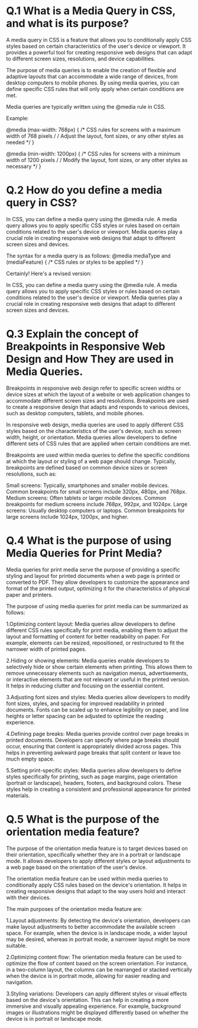 # Q.1 What is a Media Query in CSS, and what is its purpose?

A media query in CSS is a feature that allows you to conditionally apply CSS styles based on certain characteristics of the user's device or viewport. It provides a powerful tool for creating responsive web designs that can adapt to different screen sizes, resolutions, and device capabilities.

The purpose of media queries is to enable the creation of flexible and adaptive layouts that can accommodate a wide range of devices, from desktop computers to mobile phones. By using media queries, you can define specific CSS rules that will only apply when certain conditions are met.

Media queries are typically written using the @media rule in CSS.

Example:

@media (max-width: 768px) { /* CSS rules for screens with a maximum width of 768 pixels / / Adjust the layout, font sizes, or any other styles as needed */ }

@media (min-width: 1200px) { /* CSS rules for screens with a minimum width of 1200 pixels / / Modify the layout, font sizes, or any other styles as necessary */ }


# Q.2 How do you define a media query in CSS?

In CSS, you can define a media query using the @media rule. A media query allows you to apply specific CSS styles or rules based on certain conditions related to the user's device or viewport. Media queries play a crucial role in creating responsive web designs that adapt to different screen sizes and devices.

The syntax for a media query is as follows: @media mediaType and (mediaFeature) { /* CSS rules or styles to be applied */ }

Certainly! Here's a revised version:

In CSS, you can define a media query using the @media rule. A media query allows you to apply specific CSS styles or rules based on certain conditions related to the user's device or viewport. Media queries play a crucial role in creating responsive web designs that adapt to different screen sizes and devices.


# Q.3 Explain the concept of Breakpoints in Responsive Web Design and How They are used in Media Queries.

Breakpoints in responsive web design refer to specific screen widths or device sizes at which the layout of a website or web application changes to accommodate different screen sizes and resolutions. Breakpoints are used to create a responsive design that adapts and responds to various devices, such as desktop computers, tablets, and mobile phones.

In responsive web design, media queries are used to apply different CSS styles based on the characteristics of the user's device, such as screen width, height, or orientation. Media queries allow developers to define different sets of CSS rules that are applied when certain conditions are met.

Breakpoints are used within media queries to define the specific conditions at which the layout or styling of a web page should change. Typically, breakpoints are defined based on common device sizes or screen resolutions, such as:

Small screens: Typically, smartphones and smaller mobile devices. Common breakpoints for small screens include 320px, 480px, and 768px.
Medium screens: Often tablets or larger mobile devices. Common breakpoints for medium screens include 768px, 992px, and 1024px.
Large screens: Usually desktop computers or laptops. Common breakpoints for large screens include 1024px, 1200px, and higher.

# Q.4 What is the purpose of using Media Queries for Print Media?

Media queries for print media serve the purpose of providing a specific styling and layout for printed documents when a web page is printed or converted to PDF. They allow developers to customize the appearance and format of the printed output, optimizing it for the characteristics of physical paper and printers.

The purpose of using media queries for print media can be summarized as follows:

1.Optimizing content layout: Media queries allow developers to define different CSS rules specifically for print media, enabling them to adjust the layout and formatting of content for better readability on paper. For example, elements can be resized, repositioned, or restructured to fit the narrower width of printed pages.

2.Hiding or showing elements: Media queries enable developers to selectively hide or show certain elements when printing. This allows them to remove unnecessary elements such as navigation menus, advertisements, or interactive elements that are not relevant or useful in the printed version. It helps in reducing clutter and focusing on the essential content.

3.Adjusting font sizes and styles: Media queries allow developers to modify font sizes, styles, and spacing for improved readability in printed documents. Fonts can be scaled up to enhance legibility on paper, and line heights or letter spacing can be adjusted to optimize the reading experience.

4.Defining page breaks: Media queries provide control over page breaks in printed documents. Developers can specify where page breaks should occur, ensuring that content is appropriately divided across pages. This helps in preventing awkward page breaks that split content or leave too much empty space.

5.Setting print-specific styles: Media queries allow developers to define styles specifically for printing, such as page margins, page orientation (portrait or landscape), headers, footers, and background colors. These styles help in creating a consistent and professional appearance for printed materials.

# Q.5 What is the purpose of the orientation media feature?

The purpose of the orientation media feature is to target devices based on their orientation, specifically whether they are in a portrait or landscape mode. It allows developers to apply different styles or layout adjustments to a web page based on the orientation of the user's device.

The orientation media feature can be used within media queries to conditionally apply CSS rules based on the device's orientation. It helps in creating responsive designs that adapt to the way users hold and interact with their devices.

The main purposes of the orientation media feature are:

1.Layout adjustments: By detecting the device's orientation, developers can make layout adjustments to better accommodate the available screen space. For example, when the device is in landscape mode, a wider layout may be desired, whereas in portrait mode, a narrower layout might be more suitable.

2.Optimizing content flow: The orientation media feature can be used to optimize the flow of content based on the screen orientation. For instance, in a two-column layout, the columns can be rearranged or stacked vertically when the device is in portrait mode, allowing for easier reading and navigation.

3.Styling variations: Developers can apply different styles or visual effects based on the device's orientation. This can help in creating a more immersive and visually appealing experience. For example, background images or illustrations might be displayed differently based on whether the device is in portrait or landscape mode.

